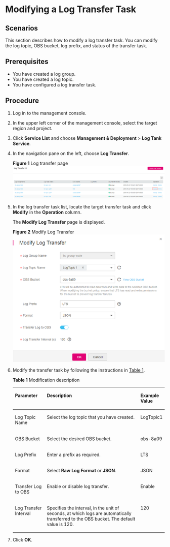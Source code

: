 # Modifying a Log Transfer Task<a name="lts_01_0025"></a>

## Scenarios<a name="section48277357143234"></a>

This section describes how to modify a log transfer task. You can modify the log topic, OBS bucket, log prefix, and status of the transfer task.

## Prerequisites<a name="section29149019143234"></a>

-   You have created a log group.
-   You have created a log topic.
-   You have configured a log transfer task.

## Procedure<a name="section674884143234"></a>

1.  Log in to the management console.
2.  In the upper left corner of the management console, select the target region and project.
3.  Click  **Service List**  and choose  **Management & Deployment**  \>  **Log Tank Service**.
4.  In the navigation pane on the left, choose  **Log Transfer**.

    **Figure  1**  Log transfer page<a name="fig10633138191818"></a>  
    ![](figures/log-transfer-page.png "log-transfer-page")

5.  In the log transfer task list, locate the target transfer task and click  **Modify**  in the  **Operation**  column.

    The  **Modify Log Transfer**  page is displayed.

    **Figure  2**  Modify Log Transfer<a name="fig1162012511176"></a>  
    ![](figures/modify-log-transfer.png "modify-log-transfer")

6.  Modify the transfer task by following the instructions in  [Table 1](#table23279244163823).

    **Table  1**  Modification description

    <a name="table23279244163823"></a>
    <table><thead align="left"><tr id="r9b320f28ba1e4d1881bb20480d66c1ea"><th class="cellrowborder" valign="top" width="21.25%" id="mcps1.2.4.1.1"><p id="a0ea6aa344b064411bb5c115e4aa4510a"><a name="a0ea6aa344b064411bb5c115e4aa4510a"></a><a name="a0ea6aa344b064411bb5c115e4aa4510a"></a><strong id="b84235270610452"><a name="b84235270610452"></a><a name="b84235270610452"></a>Parameter</strong></p>
    </th>
    <th class="cellrowborder" valign="top" width="65.14%" id="mcps1.2.4.1.2"><p id="ad5be5ab358f74da49122bbdc3ad7d469"><a name="ad5be5ab358f74da49122bbdc3ad7d469"></a><a name="ad5be5ab358f74da49122bbdc3ad7d469"></a><strong id="b84235270681846"><a name="b84235270681846"></a><a name="b84235270681846"></a>Description</strong></p>
    </th>
    <th class="cellrowborder" valign="top" width="13.61%" id="mcps1.2.4.1.3"><p id="p4639182717443"><a name="p4639182717443"></a><a name="p4639182717443"></a><strong id="b1330392512497"><a name="b1330392512497"></a><a name="b1330392512497"></a>Example Value</strong></p>
    </th>
    </tr>
    </thead>
    <tbody><tr id="r77bd0944864c4dad9cee530dd8208dc3"><td class="cellrowborder" valign="top" width="21.25%" headers="mcps1.2.4.1.1 "><p id="ac0c92b549e104e139e0db38aed340f01"><a name="ac0c92b549e104e139e0db38aed340f01"></a><a name="ac0c92b549e104e139e0db38aed340f01"></a>Log Topic Name</p>
    </td>
    <td class="cellrowborder" valign="top" width="65.14%" headers="mcps1.2.4.1.2 "><p id="a240655ed6e1f4c2da2fff23dd6a09565"><a name="a240655ed6e1f4c2da2fff23dd6a09565"></a><a name="a240655ed6e1f4c2da2fff23dd6a09565"></a>Select the log topic that you have created.</p>
    </td>
    <td class="cellrowborder" valign="top" width="13.61%" headers="mcps1.2.4.1.3 "><p id="p34907356539"><a name="p34907356539"></a><a name="p34907356539"></a>LogTopic1</p>
    </td>
    </tr>
    <tr id="rd56087b2bbd142788d2dbb5eb3df3d93"><td class="cellrowborder" valign="top" width="21.25%" headers="mcps1.2.4.1.1 "><p id="aa7487ba807314096994ee93e13f561d3"><a name="aa7487ba807314096994ee93e13f561d3"></a><a name="aa7487ba807314096994ee93e13f561d3"></a>OBS Bucket</p>
    </td>
    <td class="cellrowborder" valign="top" width="65.14%" headers="mcps1.2.4.1.2 "><p id="a5963b1b4b93442548e64574bb49bcdc9"><a name="a5963b1b4b93442548e64574bb49bcdc9"></a><a name="a5963b1b4b93442548e64574bb49bcdc9"></a>Select the desired OBS bucket.</p>
    </td>
    <td class="cellrowborder" valign="top" width="13.61%" headers="mcps1.2.4.1.3 "><p id="p1824719285386"><a name="p1824719285386"></a><a name="p1824719285386"></a>obs-8a09</p>
    </td>
    </tr>
    <tr id="ra149c1a748234fbf87a1106cfafd1938"><td class="cellrowborder" valign="top" width="21.25%" headers="mcps1.2.4.1.1 "><p id="a4b5e1888f9e248288cf474cff2c6dcd6"><a name="a4b5e1888f9e248288cf474cff2c6dcd6"></a><a name="a4b5e1888f9e248288cf474cff2c6dcd6"></a>Log Prefix</p>
    </td>
    <td class="cellrowborder" valign="top" width="65.14%" headers="mcps1.2.4.1.2 "><p id="a3aa402c2a32c4ff8bb750e1fccc49af8"><a name="a3aa402c2a32c4ff8bb750e1fccc49af8"></a><a name="a3aa402c2a32c4ff8bb750e1fccc49af8"></a>Enter a prefix as required.</p>
    </td>
    <td class="cellrowborder" valign="top" width="13.61%" headers="mcps1.2.4.1.3 "><p id="p196391727124416"><a name="p196391727124416"></a><a name="p196391727124416"></a>LTS</p>
    </td>
    </tr>
    <tr id="row744818185414"><td class="cellrowborder" valign="top" width="21.25%" headers="mcps1.2.4.1.1 "><p id="p1777144217712"><a name="p1777144217712"></a><a name="p1777144217712"></a>Format</p>
    </td>
    <td class="cellrowborder" valign="top" width="65.14%" headers="mcps1.2.4.1.2 "><p id="p147776421778"><a name="p147776421778"></a><a name="p147776421778"></a>Select <strong id="b0367258103919"><a name="b0367258103919"></a><a name="b0367258103919"></a>Raw Log Format</strong> or <strong id="b203686585399"><a name="b203686585399"></a><a name="b203686585399"></a>JSON</strong>.</p>
    </td>
    <td class="cellrowborder" valign="top" width="13.61%" headers="mcps1.2.4.1.3 "><p id="p126391627174410"><a name="p126391627174410"></a><a name="p126391627174410"></a>JSON</p>
    </td>
    </tr>
    <tr id="r74f80a2ec0794d0cbec96aa11f8600ca"><td class="cellrowborder" valign="top" width="21.25%" headers="mcps1.2.4.1.1 "><p id="a65ab7d15967f4de0b469b1859a1be77b"><a name="a65ab7d15967f4de0b469b1859a1be77b"></a><a name="a65ab7d15967f4de0b469b1859a1be77b"></a>Transfer Log to OBS</p>
    </td>
    <td class="cellrowborder" valign="top" width="65.14%" headers="mcps1.2.4.1.2 "><p id="a2d59b0e3d7ca4fb7ada2a1f21ac80605"><a name="a2d59b0e3d7ca4fb7ada2a1f21ac80605"></a><a name="a2d59b0e3d7ca4fb7ada2a1f21ac80605"></a>Enable or disable log transfer.</p>
    </td>
    <td class="cellrowborder" valign="top" width="13.61%" headers="mcps1.2.4.1.3 "><p id="p763913274445"><a name="p763913274445"></a><a name="p763913274445"></a>Enable</p>
    </td>
    </tr>
    <tr id="row14902102212341"><td class="cellrowborder" valign="top" width="21.25%" headers="mcps1.2.4.1.1 "><p id="p890332253419"><a name="p890332253419"></a><a name="p890332253419"></a>Log Transfer Interval</p>
    </td>
    <td class="cellrowborder" valign="top" width="65.14%" headers="mcps1.2.4.1.2 "><p id="p1490362210344"><a name="p1490362210344"></a><a name="p1490362210344"></a>Specifies the interval, in the unit of seconds, at which logs are automatically transferred to the OBS bucket. The default value is 120.</p>
    </td>
    <td class="cellrowborder" valign="top" width="13.61%" headers="mcps1.2.4.1.3 "><p id="p20639427204415"><a name="p20639427204415"></a><a name="p20639427204415"></a>120</p>
    </td>
    </tr>
    </tbody>
    </table>

7.  Click  **OK**.

